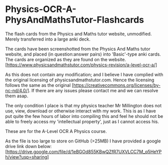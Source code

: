 # Physics-OCR-A-PhysAndMathsTutor-Flashcards
The flash cards from the Physics and Maths tutor website, unmodified. Merely transferred into a large anki deck.

The cards have been screenshotted from the Physics And Maths tutor website, and placed (in question:answer pairs) into 'Basic'-type anki cards. The cards are organized as they are found on the website. [https://www.physicsandmathstutor.com/physics-revision/a-level-ocr-a/]

As this does not contain any modification; and I believe I have complied with the original licensing of physicsandmathstutor.com. Hence the licensing follows the same as the original [https://creativecommons.org/licenses/by-nc-nd/4.0/]. If there are any issues please contact me and we can resolve them asap.

The only condition I place is that my physics teacher Mr Millington does not use, view, download or otherwise interact with my work. This is as I have put quite the few hours of labor into compiling this and feel he should not be able to freely access my 'intellectual property', just as I cannot access his. 

These are for the A-Level OCR A Physics course.

As the file is too large to store on GitHub (>25MB) I have provided a google drive link down below:
[https://drive.google.com/file/d/1eBGOd855KBwQZfR7UXVLCC7M_q5HeYPh/view?usp=sharing]
